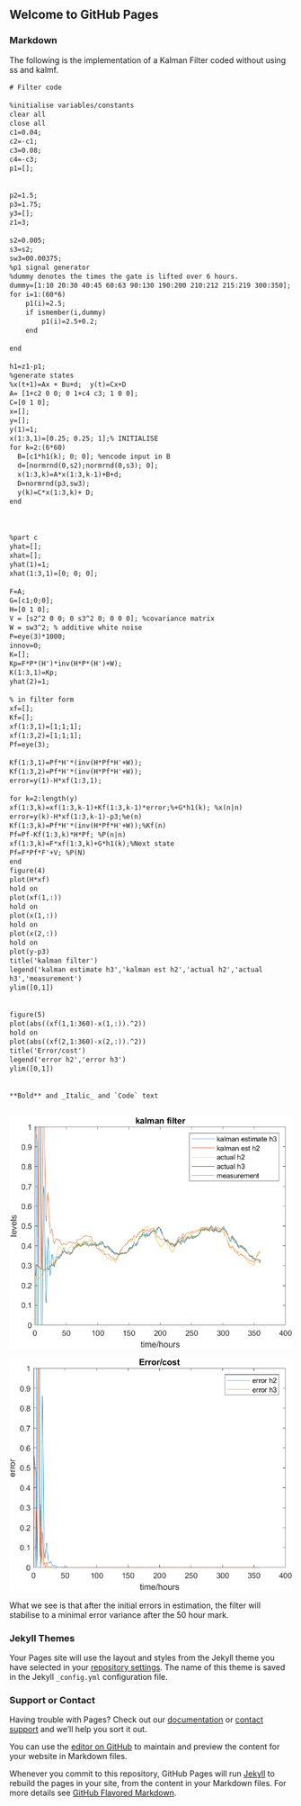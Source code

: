 ## Welcome to GitHub Pages

### Markdown
The following is the implementation of a Kalman Filter coded without using ss and kalmf. 
```
# Filter code

%initialise variables/constants
clear all
close all
c1=0.04;
c2=-c1;
c3=0.08;
c4=-c3;
p1=[];


p2=1.5;
p3=1.75;
y3=[];
z1=3;

s2=0.005;
s3=s2;
sw3=00.00375;
%p1 signal generator
%dummy denotes the times the gate is lifted over 6 hours.
dummy=[1:10 20:30 40:45 60:63 90:130 190:200 210:212 215:219 300:350];
for i=1:(60*6)
    p1(i)=2.5;
    if ismember(i,dummy)
        p1(i)=2.5+0.2;
    end
        
end

h1=z1-p1;
%generate states
%x(t+1)=Ax + Bu+d;  y(t)=Cx+D
A= [1+c2 0 0; 0 1+c4 c3; 1 0 0];
C=[0 1 0];
x=[];
y=[];
y(1)=1;
x(1:3,1)=[0.25; 0.25; 1];% INITIALISE
for k=2:(6*60)
  B=[c1*h1(k); 0; 0]; %encode input in B
  d=[normrnd(0,s2);normrnd(0,s3); 0];
  x(1:3,k)=A*x(1:3,k-1)+B+d;
  D=normrnd(p3,sw3);
  y(k)=C*x(1:3,k)+ D;
end



%part c
yhat=[];
xhat=[];
yhat(1)=1;
xhat(1:3,1)=[0; 0; 0];

F=A;
G=[c1;0;0];
H=[0 1 0];
V = [s2^2 0 0; 0 s3^2 0; 0 0 0]; %covariance matrix
W = sw3^2; % additive white noise
P=eye(3)*1000;
innov=0;
K=[];
Kp=F*P*(H')*inv(H*P*(H')+W);
K(1:3,1)=Kp;
yhat(2)=1;

% in filter form
xf=[];
Kf=[];
xf(1:3,1)=[1;1;1];
xf(1:3,2)=[1;1;1];
Pf=eye(3);

Kf(1:3,1)=Pf*H'*(inv(H*Pf*H'+W));
Kf(1:3,2)=Pf*H'*(inv(H*Pf*H'+W));
error=y(1)-H*xf(1:3,1);

for k=2:length(y)
xf(1:3,k)=xf(1:3,k-1)+Kf(1:3,k-1)*error;%+G*h1(k); %x(n|n)
error=y(k)-H*xf(1:3,k-1)-p3;%e(n)
Kf(1:3,k)=Pf*H'*(inv(H*Pf*H'+W));%Kf(n)
Pf=Pf-Kf(1:3,k)*H*Pf; %P(n|n)
xf(1:3,k)=F*xf(1:3,k)+G*h1(k);%Next state
Pf=F*Pf*F'+V; %P(N)
end
figure(4)
plot(H*xf)
hold on
plot(xf(1,:))
hold on
plot(x(1,:))
hold on
plot(x(2,:))
hold on
plot(y-p3)
title('kalman filter')
legend('kalman estimate h3','kalman est h2','actual h2','actual h3','measurement')
ylim([0,1])


figure(5)
plot(abs((xf(1,1:360)-x(1,:)).^2))
hold on
plot(abs((xf(2,1:360)-x(2,:)).^2))
title('Error/cost')
legend('error h2','error h3')
ylim([0,1])


**Bold** and _Italic_ and `Code` text


```
![Filter-states](https://github.com/ElliotjFitz/Folio-1/blob/gh-pages/Filter%20perf.png?raw=true)


![Cost/Error over time](https://github.com/ElliotjFitz/Folio-1/blob/gh-pages/cost.png?raw=true)

What we see is that after the initial errors in estimation, the filter will stabilise to a minimal error variance after the 50 hour mark. 



### Jekyll Themes

Your Pages site will use the layout and styles from the Jekyll theme you have selected in your [repository settings](https://github.com/ElliotjFitz/github-slideshow/settings). The name of this theme is saved in the Jekyll `_config.yml` configuration file.

### Support or Contact

Having trouble with Pages? Check out our [documentation](https://docs.github.com/categories/github-pages-basics/) or [contact support](https://github.com/contact) and we’ll help you sort it out.

You can use the [editor on GitHub](https://github.com/ElliotjFitz/github-slideshow/edit/gh-pages/index.md) to maintain and preview the content for your website in Markdown files.

Whenever you commit to this repository, GitHub Pages will run [Jekyll](https://jekyllrb.com/) to rebuild the pages in your site, from the content in your Markdown files.
For more details see [GitHub Flavored Markdown](https://guides.github.com/features/mastering-markdown/).
